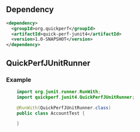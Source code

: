## Dependency
```xml
<dependency>
  <groupId>org.quickperf</groupId>
  <artifactId>quick-perf-junit4</artifactId>
  <version>1.0-SNAPSHOT</version>
</dependency>
```

## QuickPerfJUnitRunner

### Example
```java
	import org.junit.runner.RunWith;
	import quickperf.junit4.QuickPerfJUnitRunner;

	@RunWith(QuickPerfJUnitRunner.class)
	public class AccountTest {

	}
```